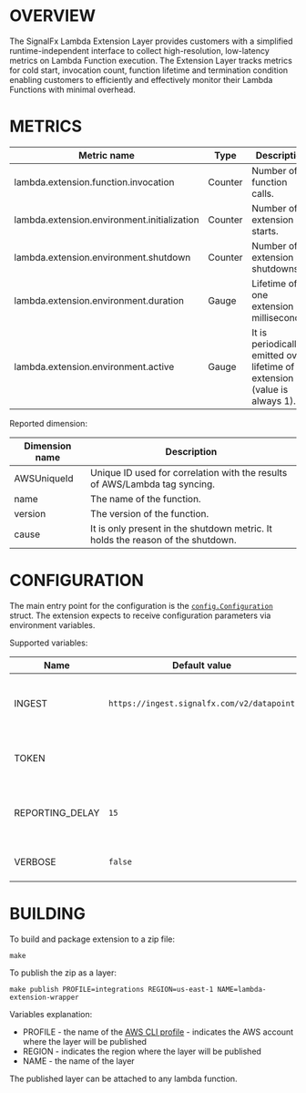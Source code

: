 # OVERVIEW

The SignalFx Lambda Extension Layer provides customers with a simplified runtime-independent interface to collect high-resolution, low-latency metrics on Lambda Function execution. The Extension Layer tracks metrics for cold start, invocation count, function lifetime and termination condition enabling customers to efficiently and effectively monitor their Lambda Functions with minimal overhead.

# METRICS

|Metric name|Type|Description|
|---|---|---|
|lambda.extension.function.invocation|Counter|Number of function calls.|
|lambda.extension.environment.initialization|Counter|Number of extension starts.|
|lambda.extension.environment.shutdown|Counter|Number of extension shutdowns.|
|lambda.extension.environment.duration|Gauge|Lifetime of one extension (in milliseconds).| 
|lambda.extension.environment.active|Gauge|It is periodically emitted over lifetime of an extension (value is always 1).| 

Reported dimension:

|Dimension name|Description|
|---|---|
|AWSUniqueId|Unique ID used for correlation with the results of AWS/Lambda tag syncing.|
|name|The name of the function.|
|version|The version of the function.|
|cause|It is only present in the shutdown metric. It holds the reason of the shutdown.|

# CONFIGURATION

The main entry point for the configuration is the [`config.Configuration`](internal/config/config.go) struct.
The extension expects to receive configuration parameters via environment variables.

Supported variables:

|Name|Default value|Accepted values|Description|
|---|---|---|---|
|INGEST|`https://ingest.signalfx.com/v2/datapoint`|`https://ingest.{REALM}.signalfx.com/v2/datapoint`|A metrics ingest endpoint as described [here](https://developers.signalfx.com/ingest_data_reference.html#tag/Send-Metrics).|
|TOKEN| | |An access token as described [here](https://docs.signalfx.com/en/latest/admin-guide/tokens.html#access-tokens).|
|REPORTING_DELAY|`15`|An integer (seconds)|Sets the interval metrics are reported to SignalFx.|  
|VERBOSE|`false`|`true` or `false`|Enables verbose logging.|

# BUILDING

To build and package extension to a zip file:

```
make
```

To publish the zip as a layer:

```
make publish PROFILE=integrations REGION=us-east-1 NAME=lambda-extension-wrapper
```

Variables explanation:
* PROFILE - the name of the [AWS CLI profile](https://docs.aws.amazon.com/cli/latest/userguide/cli-configure-profiles.html) - indicates the AWS account where the layer will be published
* REGION - indicates the region where the layer will be published
* NAME - the name of the layer

The published layer can be attached to any lambda function.
